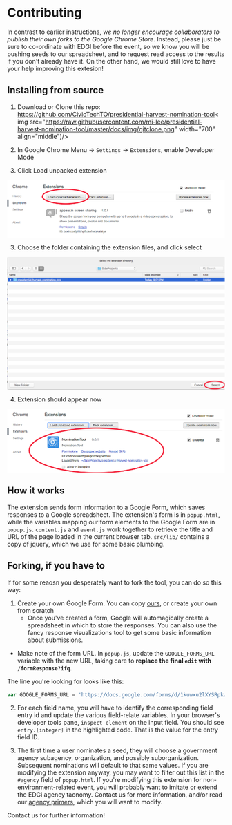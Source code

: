 # Contributing

In contrast to earlier instructions, _we no longer encourage collaborators to publish their own forks to the Google Chrome Store_. Instead, please just be sure to co-ordinate with EDGI before the event, so we know you will be pushing seeds to our spreadsheet, and to request read access to the results if you don't already have it.  On the other hand, we would still love to have your help improving this extesion!

## Installing from source

1.	Download or Clone this repo: https://github.com/CivicTechTO/presidential-harvest-nomination-tool<
img src="https://raw.githubusercontent.com/mi-lee/presidential-harvest-nomination-tool/master/docs/img/gitclone.png" width="700" align="middle")/>

2. In Google Chrome Menu -> `Settings` -> `Extensions`, enable Developer Mode

2. Click Load unpacked extension
<img src="https://raw.githubusercontent.com/mi-lee/presidential-harvest-nomination-tool/master/docs/img/loadExtension.png" width="700" align="middle"/>

3. Choose the folder containing the extension files, and click select
<img src="https://raw.githubusercontent.com/mi-lee/presidential-harvest-nomination-tool/master/docs/img/selectDirectory.png" width="700" align="middle"/>

4. Extension should appear now
<img src="https://raw.githubusercontent.com/mi-lee/presidential-harvest-nomination-tool/master/docs/img/postinstallExtension.png" width="700" align="middle"/>


## How it works

The extension sends form information to a Google Form, which saves responses to a Google spreadsheet. The extension's form is in `popup.html`, while the variables mapping our form elements to the Google Form are in `popup.js`. `content.js` and `event.js` work together to retrieve the title and URL of the page loaded in the current browser tab. `src/lib/` contains a copy of jquery, which we use for some basic plumbing.

## Forking, if you have to

If for some reaosn you desperately want to fork the tool, you can do so this way:

1. Create your own Google Form.  You can copy [ours](https://docs.google.com/forms/d/1kuwxu2lXYSRpkwBj4o9kwjURZL3hgk-mSFoK4qkC4ZI/edit), or create your own from scratch
    * Once you've created a form, Google will automagically create a spreadsheet in which to store the responses. You can also use the fancy response visualizations tool to get some basic information about submissions.
  * Make note of the form URL. In `popup.js`, update the `GOOGLE_FORMS_URL` variable with the new URL, taking care to **replace the final `edit` with `/formResponse?ifq`**. 
  
  The line you're looking for looks like this:
  ```js
  var GOOGLE_FORMS_URL = 'https://docs.google.com/forms/d/1kuwxu2lXYSRpkwBj4o9kwjURZL3hgk-mSFoK4qkC4ZI/formResponse?ifq';
```

2. For each field name, you will have to identify the corresponding field entry id and update the various field-relate variables. In your browser's developer tools pane, `inspect element` on the input field. You should see `entry.[integer]` in the highlighted code. That is the value for the entry field ID. 

3. The first time a user nominates a seed, they will choose a government agency subagency, organization, and possibly suborganization. Subsequent nominations will default to that same values. If you are modifying the extension anyway, you may want to filter out this list in the `#agency` field of `popup.html`. If you're modifying this extension for  non-environment-related event, you will probably want to imitate or extend the EDGi agency taonomy.  Contact us for more information, and/or read our [agency primers](https://envirodatagov.org/agency-forecasts/), which you will want to modify. 

Contact us for further information!
